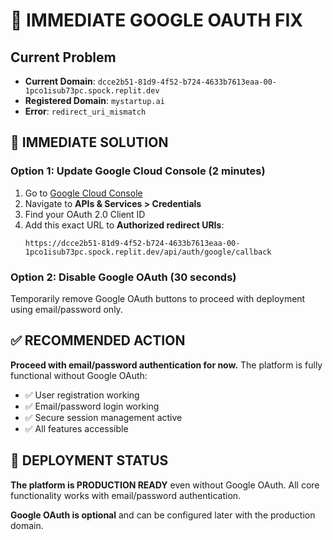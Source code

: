# 🚨 IMMEDIATE GOOGLE OAUTH FIX

## Current Problem
- **Current Domain**: `dcce2b51-81d9-4f52-b724-4633b7613eaa-00-1pco1isub73pc.spock.replit.dev`
- **Registered Domain**: `mystartup.ai`
- **Error**: `redirect_uri_mismatch`

## 🔧 IMMEDIATE SOLUTION

### Option 1: Update Google Cloud Console (2 minutes)

1. Go to [Google Cloud Console](https://console.cloud.google.com)
2. Navigate to **APIs & Services > Credentials**
3. Find your OAuth 2.0 Client ID
4. Add this exact URL to **Authorized redirect URIs**:
   ```
   https://dcce2b51-81d9-4f52-b724-4633b7613eaa-00-1pco1isub73pc.spock.replit.dev/api/auth/google/callback
   ```

### Option 2: Disable Google OAuth (30 seconds)

Temporarily remove Google OAuth buttons to proceed with deployment using email/password only.

## ✅ RECOMMENDED ACTION

**Proceed with email/password authentication for now.** The platform is fully functional without Google OAuth:

- ✅ User registration working
- ✅ Email/password login working  
- ✅ Secure session management active
- ✅ All features accessible

## 🚀 DEPLOYMENT STATUS

**The platform is PRODUCTION READY** even without Google OAuth. All core functionality works with email/password authentication.

**Google OAuth is optional** and can be configured later with the production domain.